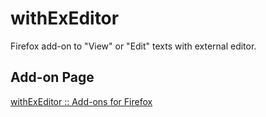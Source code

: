 # withExEditor
Firefox add-on to "View" or "Edit" texts with external editor.
## Add-on Page
[withExEditor :: Add-ons for Firefox](https://addons.mozilla.org/ja/firefox/addon/withexeditor/ "withExEditor :: Add-ons for Firefox")

